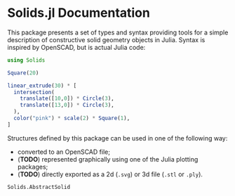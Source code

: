 # Solids.jl Documentation

This package presents a set of types and syntax providing tools for a
simple description of constructive solid geometry objects in Julia.
Syntax is inspired by OpenSCAD, but is actual Julia code:
```julia
using Solids

Square(20)

linear_extrude(30) * [
  intersection(
    translate([10,0]) * Circle(3),
    translate([13,0]) * Circle(3),
  ),
  color("pink") * scale(2) * Square(1),
]

```

Structures defined by this package can be used in one of the following
way:

 - converted to an OpenSCAD file;
 - (**TODO**) represented graphically using one of the Julia plotting packages;
 - (**TODO**) directly exported as a 2d (`.svg`) or 3d file (`.stl` or `.ply`).

```@docs
Solids.AbstractSolid
```
